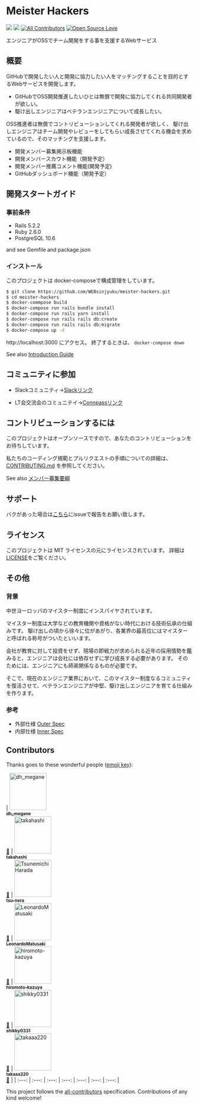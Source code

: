 Meister Hackers
===

![](https://img.shields.io/github/issues/WEBsinjyuku/meister-hackers.svg)
![](https://img.shields.io/github/license/WEBsinjyuku/meister-hackers.svg)
[![All Contributors](https://img.shields.io/badge/all_contributors-1-orange.svg?style=flat-square)](#contributors)
[![Open Source Love](https://badges.frapsoft.com/os/v3/open-source.svg?v=103)](https://github.com/WEBsinjyuku/meister-hackers)

エンジニアがOSSでチーム開発をする事を支援するWebサービス

## 概要

GitHubで開発したい人と開発に協力したい人をマッチングすることを目的とするWebサービスを開発します。

* GitHubでOSS開発推進したいひとは無償で開発に協力してくれる共同開発者が欲しい。
* 駆け出しエンジニアはベテランエンジニアについて成長したい。

OSS推進者は無償でコントリビューションしてくれる開発者が欲しく、
駆け出しエンジニアはチーム開発やレビューをしてもらい成長させてくれる機会を求めているので、そのマッチングを支援します。

* 開発メンバー募集掲示板機能
* 開発メンバースカウト機能（開発予定）
* 開発メンバー推薦コメント機能(開発予定)
* GitHubダッシュボード機能（開発予定）

## 開発スタートガイド

### 事前条件

* Rails 5.2.2
* Ruby 2.6.0
* PostgreSQL 10.6

and see Gemfile and package.json

### インストール

このプロジェクトは docker-composeで構成管理をしています。

```bash
$ git clone https://github.com/WEBsinjyuku/meister-hackers.git
$ cd meister-hackers
$ docker-commpose build
$ docker-compose run rails bundle install
$ docker-compose run rails yarn install
$ docker-compose run rails rails db:create
$ docker-compose run rails rails db:migrate
$ docker-compose up -d
```

http://localhost:3000 にアクセス。 終了するときは、 `docker-compose down`

See also [Introduction Guide](https://github.com/WEBsinjyuku/meister-hackers/wiki/Introduction-Guide)

## コミュニティに参加

* Slackコミュニティ→[Slackリンク](https://join.slack.com/t/meister-hackers/shared_invite/enQtNTYyMzAyNDM2MjI2LTAzYjIyYmY0ZWM5YWQ2ODc3M2Y4MGI3MWYxMTVmODk5NWU0NmNmMDc1NjVjMDBmODcxZDkyNjUwZTgxMTM0M2I)

* LT会交流会のコミュニテイ→[Connpassリンク](https://ossteam.connpass.com/)

## コントリビューションするには

このプロジェクトはオープンソースですので、あなたのコントリビューションをお待ちしています。

私たちのコーディング規範とプルリクエストの手順についての詳細は、
[CONTRIBUTING.md](https://github.com/WEBsinjyuku/meister-hackers/blob/master/CONTRIBUTING.md) を参照してください。

See also [メンバー募集要綱](https://github.com/WEBsinjyuku/meister-hackers/wiki/%E3%83%A1%E3%83%B3%E3%83%90%E3%83%BC%E5%8B%9F%E9%9B%86%E8%A6%81%E9%A0%85)

## サポート

バクがあった場合は[こちら](https://github.com/WEBsinjyuku/meister-hackers-support)にissueで報告をお願い致します。

## ライセンス

このプロジェクトは MIT ライセンスの元にライセンスされています。 
詳細は[LICENSE](https://github.com/WEBsinjyuku/meister-hackers/blob/master/LICENSE)をご覧ください。

## その他

### 背景

中世ヨーロッパのマイスター制度にインスパイヤされています。

マイスター制度は大学などの教育機関や資格がない時代における技術伝承の仕組みです。
駆け出しの頃から徐々に位があがり、各業界の最高位にはマイスターと呼ばれる称号がついたといいます。

会社が教育に対して投資をせず、現場の即戦力が求められる近年の採用情勢を鑑みると、エンジニアは会社には依存せずに学び成長する必要があります。
そのためには、エンジニアにも師弟関係なるものが必要です。

そこで、現在のエンジニア業界において、このマイスター制度なるコミュニティを復活させて、ベテランエンジニアが中堅、駆け出しエンジニアを育てる仕組みを作ります。

### 参考

* 外部仕様 [Outer Spec](https://github.com/WEBsinjyuku/meister-hackers/wiki/Outer-Spec)
* 内部仕様 [Inner Spec](https://github.com/WEBsinjyuku/meister-hackers/wiki/Inner-Spec)

## Contributors

Thanks goes to these wonderful people ([emoji key](https://github.com/all-contributors/all-contributors#emoji-key)):

<!-- ALL-CONTRIBUTORS-LIST:START - Do not remove or modify this section -->
<!-- prettier-ignore -->
| [<img src="https://avatars3.githubusercontent.com/u/40923242?v=4" width="100px;" alt="dh_megane"/><br /><sub><b>dh_megane</b></sub>](https://github.com/dh-megane)<br />[🚧](#maintenance-dh-megane "Maintenance") |
[<img src="https://avatars2.githubusercontent.com/u/40596064?v=4" width="100px;" alt="takahashi"/><br /><sub><b>takahashi</b></sub>](https://github.com/takahashi19)<br />[🚧](#maintenance-takahashi19 "Maintenance") |
[<img src="https://avatars1.githubusercontent.com/u/760627?v=4" width="100px;" alt="Tsunemichi Harada"/><br /><sub><b>tsu-nera</b></sub>](https://github.com/tsu-nera)<br />[🚧](#maintenance-tsu-nera "Maintenance") |
[<img src="https://avatars1.githubusercontent.com/u/39451570?v=4" width="100px;" alt="LeonardoMatusaki"/><br /><sub><b>LeonardoMatusaki</b></sub>](https://github.com/LeonardoMatusaki)<br />[🚧](#maintenance-LeonardoMatusaki "Maintenance") |
[<img src="https://avatars1.githubusercontent.com/u/40492325?v=4" width="100px;" alt="hiromoto-kazuya"/><br /><sub><b>hiromoto-kazuya</b></sub>](https://github.com/hiromoto-kazuya)<br />[🚧](#maintenance-hiromoto-kazuya "Maintenance") |
[<img src="https://avatars2.githubusercontent.com/u/45489481?v=4" width="100px;" alt="shikky0331"/><br /><sub><b>shikky0331</b></sub>](https://github.com/shikky0331)<br />[🚧](#maintenance-shikky0331 "Maintenance") |
[<img src="https://avatars3.githubusercontent.com/u/25857381?v=4" width="100px;" alt="takaaa220"/><br /><sub><b>takaaa220</b></sub>](https://github.com/takaaa220)<br />[🚧](#maintenance-takaaa220 "Maintenance") |
| :---: | :---: | :---: | :---: | :---: | :---: | :---: |
<!-- ALL-CONTRIBUTORS-LIST:END -->

This project follows the [all-contributors](https://github.com/all-contributors/all-contributors) specification. Contributions of any kind welcome!
